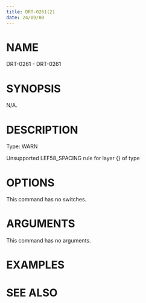 ```yaml
---
title: DRT-0261(2)
date: 24/09/08
---
```


# NAME

DRT-0261 - DRT-0261

# SYNOPSIS

N/A.

# DESCRIPTION

Type: WARN

Unsupported LEF58_SPACING rule for layer {} of type

# OPTIONS

This command has no switches.

# ARGUMENTS

This command has no arguments.

# EXAMPLES

# SEE ALSO
